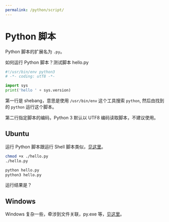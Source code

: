 ```yaml
---
permalink: /python/script/
---
```


# Python 脚本

Python 脚本的扩展名为 `.py`。

如何运行 Python 脚本？测试脚本 hello.py

```python
#!/usr/bin/env python3
# -*- coding: utf8 -*-

import sys
print('hello ' + sys.version)
```

第一行是 shebang，意思是使用 `/usr/bin/env` 这个工具搜索 `python`, 然后由找到的 `python` 运行这个脚本。

第二行指定脚本的编码，Python 3 默认以 UTF8 编码读取脚本，不建议使用。

## Ubuntu

运行 Python 脚本跟运行 Shell 脚本类似，[见这里](../shell/script.md)。

```sh
chmod +x ./hello.py
./hello.py

python hello.py
python3 hello.py
```

运行结果是？

## Windows

Windows 复杂一些，牵涉到文件关联，py.exe 等，[见这里](py.md)。

